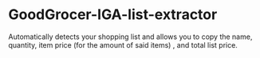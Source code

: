 # GoodGrocer-IGA-list-extractor
Automatically detects your shopping list and allows you to copy the name, quantity, item price (for the amount of said items) , and total list price. 
